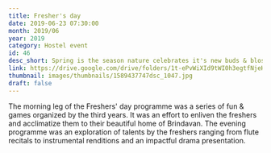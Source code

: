 ```yaml
---
title: Fresher's day
date: 2019-06-23 07:30:00
month: 2019/06
year: 2019
category: Hostel event
id: 46
desc_short: Spring is the season nature celebrates it's new buds & blossoms. Summer is the season we celebrate the new comers to our campus.
link: https://drive.google.com/drive/folders/1t-ePvWiXId9tWI0h3egtfNjeHvMy90aY
thumbnail: images/thumbnails/1589437747dsc_1047.jpg
draft: false
---
```


The morning leg of the Freshers' day programme was a series of fun & games organized by the third years. It was an effort to enliven the freshers and acclimatize them to their beautiful home of Brindavan. The evening programme was an exploration of talents by the freshers ranging from flute recitals to instrumental renditions and an impactful drama presentation.